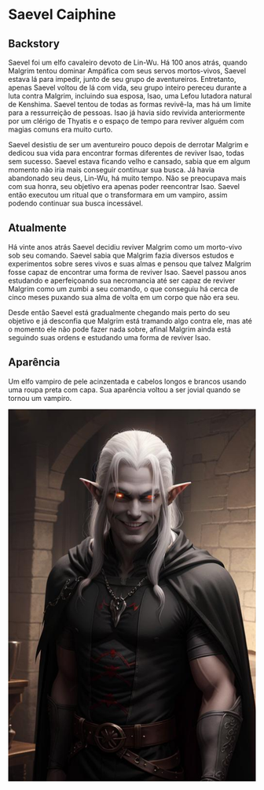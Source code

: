 # Saevel Caiphine

## Backstory

Saevel foi um elfo cavaleiro devoto de Lin-Wu. Há 100 anos atrás, quando Malgrim tentou dominar Ampáfica com seus servos mortos-vivos, Saevel estava lá para impedir, junto de seu grupo de aventureiros. Entretanto, apenas Saevel voltou de lá com vida, seu grupo inteiro pereceu durante a luta contra Malgrim, incluindo sua esposa, Isao, uma Lefou lutadora natural de Kenshima. Saevel tentou de todas as formas revivê-la, mas há um limite para a ressurreição de pessoas. Isao já havia sido revivida anteriormente por um clérigo de Thyatis e o espaço de tempo para reviver alguém com magias comuns era muito curto.

Saevel desistiu de ser um aventureiro pouco depois de derrotar Malgrim e dedicou sua vida para encontrar formas diferentes de reviver Isao, todas sem sucesso. Saevel estava ficando velho e cansado, sabia que em algum momento não iria mais conseguir continuar sua busca. Já havia abandonado seu deus, Lin-Wu, há muito tempo. Não se preocupava mais com sua honra, seu objetivo era apenas poder reencontrar Isao. Saevel então executou um ritual que o transformara em um vampiro, assim podendo continuar sua busca incessável.

## Atualmente

Há vinte anos atrás Saevel decidiu reviver Malgrim como um morto-vivo sob seu comando. Saevel sabia que Malgrim fazia diversos estudos e experimentos sobre seres vivos e suas almas e pensou que talvez Malgrim fosse capaz de encontrar uma forma de reviver Isao. Saevel passou anos estudando e aperfeiçoando sua necromancia até ser capaz de reviver Malgrim como um zumbi a seu comando, o que conseguiu há cerca de cinco meses puxando sua alma de volta em um corpo que não era seu.

Desde então Saevel está gradualmente chegando mais perto do seu objetivo e já desconfia que Malgrim está tramando algo contra ele, mas até o momento ele não pode fazer nada sobre, afinal Malgrim ainda está seguindo suas ordens e estudando uma forma de reviver Isao.

## Aparência

Um elfo vampiro de pele acinzentada e cabelos longos e brancos usando uma roupa preta com capa. Sua aparência voltou a ser jovial quando se tornou um vampiro.

![Saevel Caiphine](../../assets/images/saevel.jpeg)
